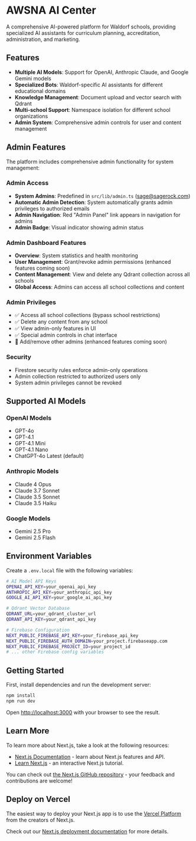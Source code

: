 # AWSNA AI Center

A comprehensive AI-powered platform for Waldorf schools, providing specialized AI assistants for curriculum planning, accreditation, administration, and marketing.

## Features

- **Multiple AI Models**: Support for OpenAI, Anthropic Claude, and Google Gemini models
- **Specialized Bots**: Waldorf-specific AI assistants for different educational domains
- **Knowledge Management**: Document upload and vector search with Qdrant
- **Multi-school Support**: Namespace isolation for different school organizations
- **Admin System**: Comprehensive admin controls for user and content management

## Admin Features

The platform includes comprehensive admin functionality for system management:

### Admin Access
- **System Admins**: Predefined in `src/lib/admin.ts` (sage@sagerock.com)
- **Automatic Admin Detection**: System automatically grants admin privileges to authorized emails
- **Admin Navigation**: Red "Admin Panel" link appears in navigation for admins
- **Admin Badge**: Visual indicator showing admin status

### Admin Dashboard Features
- **Overview**: System statistics and health monitoring
- **User Management**: Grant/revoke admin permissions (enhanced features coming soon)
- **Content Management**: View and delete any Qdrant collection across all schools
- **Global Access**: Admins can access all school collections and content

### Admin Privileges
- ✅ Access all school collections (bypass school restrictions)
- ✅ Delete any content from any school
- ✅ View admin-only features in UI
- ✅ Special admin controls in chat interface
- 🔄 Add/remove other admins (enhanced features coming soon)

### Security
- Firestore security rules enforce admin-only operations
- Admin collection restricted to authorized users only
- System admin privileges cannot be revoked

## Supported AI Models

### OpenAI Models
- GPT-4o
- GPT-4.1
- GPT-4.1 Mini
- GPT-4.1 Nano
- ChatGPT-4o Latest (default)

### Anthropic Models
- Claude 4 Opus
- Claude 3.7 Sonnet
- Claude 3.5 Sonnet
- Claude 3.5 Haiku

### Google Models
- Gemini 2.5 Pro
- Gemini 2.5 Flash

## Environment Variables

Create a `.env.local` file with the following variables:

```bash
# AI Model API Keys
OPENAI_API_KEY=your_openai_api_key
ANTHROPIC_API_KEY=your_anthropic_api_key
GOOGLE_AI_API_KEY=your_google_ai_api_key

# Qdrant Vector Database
QDRANT_URL=your_qdrant_cluster_url
QDRANT_API_KEY=your_qdrant_api_key

# Firebase Configuration
NEXT_PUBLIC_FIREBASE_API_KEY=your_firebase_api_key
NEXT_PUBLIC_FIREBASE_AUTH_DOMAIN=your_project.firebaseapp.com
NEXT_PUBLIC_FIREBASE_PROJECT_ID=your_project_id
# ... other Firebase config variables
```

## Getting Started

First, install dependencies and run the development server:

```bash
npm install
npm run dev
```

Open [http://localhost:3000](http://localhost:3000) with your browser to see the result.

## Learn More

To learn more about Next.js, take a look at the following resources:

- [Next.js Documentation](https://nextjs.org/docs) - learn about Next.js features and API.
- [Learn Next.js](https://nextjs.org/learn) - an interactive Next.js tutorial.

You can check out [the Next.js GitHub repository](https://github.com/vercel/next.js) - your feedback and contributions are welcome!

## Deploy on Vercel

The easiest way to deploy your Next.js app is to use the [Vercel Platform](https://vercel.com/new?utm_medium=default-template&filter=next.js&utm_source=create-next-app&utm_campaign=create-next-app-readme) from the creators of Next.js.

Check out our [Next.js deployment documentation](https://nextjs.org/docs/app/building-your-application/deploying) for more details.

